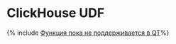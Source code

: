 # ClickHouse UDF

{% include [Функция пока не поддерживается в QT](../../_includes/udf-not-supported.md)%}
